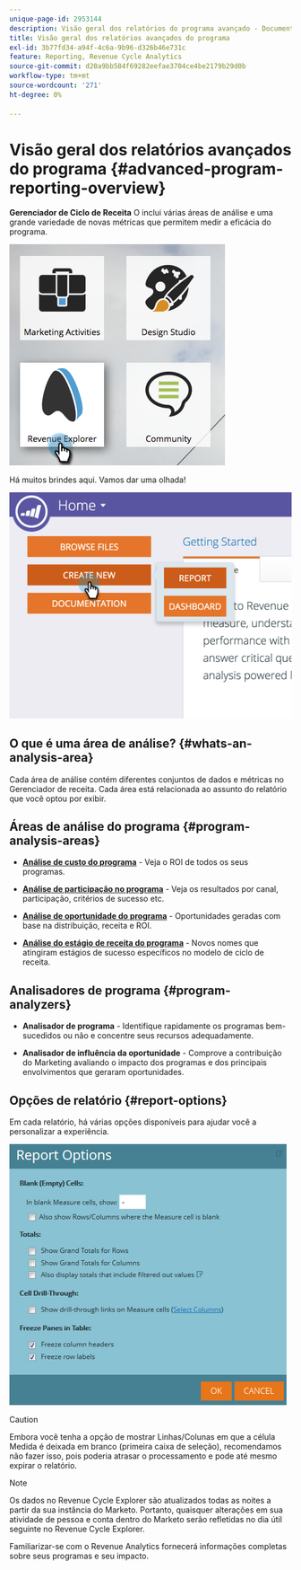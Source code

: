```yaml
---
unique-page-id: 2953144
description: Visão geral dos relatórios do programa avançado - Documentação do Marketo - Documentação do produto
title: Visão geral dos relatórios avançados do programa
exl-id: 3b77fd34-a94f-4c6a-9b96-d326b46e731c
feature: Reporting, Revenue Cycle Analytics
source-git-commit: d20a9bb584f69282eefae3704ce4be2179b29d0b
workflow-type: tm+mt
source-wordcount: '271'
ht-degree: 0%

---
```


# Visão geral dos relatórios avançados do programa {#advanced-program-reporting-overview}

**Gerenciador de Ciclo de Receita** O inclui várias áreas de análise e uma grande variedade de novas métricas que permitem medir a eficácia do programa.

![](assets/rev.png)

Há muitos brindes aqui. Vamos dar uma olhada!

![](assets/image2015-4-30-10-3a15-3a17.png)

## O que é uma área de análise? {#whats-an-analysis-area}

Cada área de análise contém diferentes conjuntos de dados e métricas no Gerenciador de receita. Cada área está relacionada ao assunto do relatório que você optou por exibir.

## Áreas de análise do programa {#program-analysis-areas}

* **[Análise de custo do programa](understanding-the-program-cost-analysis-area.md)** - Veja o ROI de todos os seus programas.

* **[Análise de participação no programa](understanding-the-program-membership-analysis-area.md)** - Veja os resultados por canal, participação, critérios de sucesso etc.

* **[Análise de oportunidade do programa](understanding-the-program-opportunity-analysis-area.md)** - Oportunidades geradas com base na distribuição, receita e ROI.

* **[Análise do estágio de receita do programa](understanding-the-program-revenue-stage-analysis-area.md)** - Novos nomes que atingiram estágios de sucesso específicos no modelo de ciclo de receita.

## Analisadores de programa {#program-analyzers}

* **Analisador de programa** - Identifique rapidamente os programas bem-sucedidos ou não e concentre seus recursos adequadamente.

* **Analisador de influência da oportunidade** - Comprove a contribuição do Marketing avaliando o impacto dos programas e dos principais envolvimentos que geraram oportunidades.

## Opções de relatório {#report-options}

Em cada relatório, há várias opções disponíveis para ajudar você a personalizar a experiência.

![](assets/report-options.png)

>[!CAUTION]
>
>Embora você tenha a opção de mostrar Linhas/Colunas em que a célula Medida é deixada em branco (primeira caixa de seleção), recomendamos não fazer isso, pois poderia atrasar o processamento e pode até mesmo expirar o relatório.

>[!NOTE]
>
>Os dados no Revenue Cycle Explorer são atualizados todas as noites a partir da sua instância do Marketo. Portanto, quaisquer alterações em sua atividade de pessoa e conta dentro do Marketo serão refletidas no dia útil seguinte no Revenue Cycle Explorer.

Familiarizar-se com o Revenue Analytics fornecerá informações completas sobre seus programas e seu impacto.
